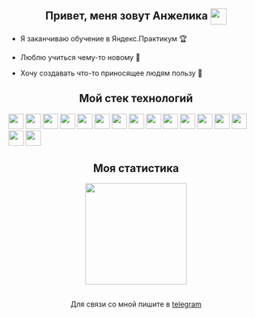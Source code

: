 <h2 align="center">
  Привет, меня зовут Анжелика <img align="center" src="https://github.com/blackcater/blackcater/raw/main/images/Hi.gif" height="32"/>
</h2>

 *  Я заканчиваю обучение в Яндекс.Практикум 🏆

 *  Люблю учиться чему-то новому 🌠

 *  Хочу создавать что-то приносящее людям пользу 🚀
    
<h2></h2>

<h2 align="center">Мой стек технологий</h2>

<p>
  <img src="https://img.shields.io/badge/-HTML5-%23E44D27?style=flat-square&logo=html5&logoColor=ffffff" height="30px">
  <img src="https://img.shields.io/badge/-CSS3-%231572B6?style=flat-square&logo=css3" height="30px">
  <img src="https://img.shields.io/badge/javascript-%23323330.svg?style=for-the-badge&logo=javascript&logoColor=%23F7DF1E" height="30px">
  <img src="https://img.shields.io/badge/-TypeScript-007ACC?style=flat-square&logo=typescript&logoColor=white" height="30px">
  <img src="https://img.shields.io/badge/-React-%23282C34?style=flat-square&logo=react" height="30px">
  <img src="https://img.shields.io/badge/redux-%23593d88.svg?style=for-the-badge&logo=redux&logoColor=white" height="30px">
  <img src="https://img.shields.io/badge/node.js-6DA55F?style=for-the-badge&logo=node.js&logoColor=white" height="30px">
  <img src="https://img.shields.io/badge/-jest-%23C21325?style=for-the-badge&logo=jest&logoColor=white" height="30px">
  <img src="https://img.shields.io/badge/express.js-%23404d59.svg?style=for-the-badge&logo=express&logoColor=%2361DAFB" height="30px">
  <img src="https://img.shields.io/badge/-Nest.js-E0234E?style=flat-square&logo=nestjs" height="30px">
  <img src="https://img.shields.io/badge/MongoDB-%234ea94b.svg?style=for-the-badge&logo=mongodb&logoColor=white" height="30px">
  <img src="https://img.shields.io/badge/postgres-%23316192.svg?style=for-the-badge&logo=postgresql&logoColor=white" height="30px">
  <img src="https://img.shields.io/badge/git-%23F05033.svg?style=for-the-badge&logo=git&logoColor=white" height="30px">
  <img src="https://img.shields.io/badge/webpack-%238DD6F9.svg?style=for-the-badge&logo=webpack&logoColor=black" height="30px">
  <img src="https://img.shields.io/badge/docker-%230db7ed.svg?style=for-the-badge&logo=docker&logoColor=white" height="30px">
  <img src="https://img.shields.io/badge/Postman-FF6C37?style=for-the-badge&logo=postman&logoColor=white" height="30px">
</p>

<h2 align="center">Моя статистика</h2>

<p align="center" align='right'>
   <img height="200" src="https://github-readme-stats.vercel.app/api/top-langs/?username=AnzhelikaLanina&layout=compact&show_icons=true" />
</p>

<h2></h2>

<div align="center">
   <p>
     Для связи со мной пишите в <a href="https://t.me/Mage_of_Exodus" target="_blank">telegram</a>
   </p>
</div>
